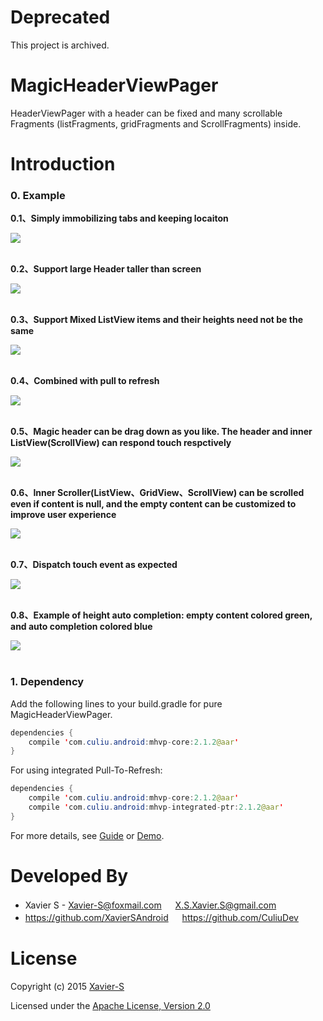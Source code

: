 # Deprecated
This project is archived.

# MagicHeaderViewPager
HeaderViewPager with a header can be fixed and many scrollable Fragments (listFragments, gridFragments and ScrollFragments) inside.

# Introduction
### 0. Example
**0.1、Simply immobilizing tabs and keeping locaiton**

![](https://raw.githubusercontent.com/XavierSAndroid/MagicHeaderViewPager/master/pics/1.gif)
<br>
<br>

**0.2、Support large Header taller than screen**

![](https://raw.githubusercontent.com/XavierSAndroid/MagicHeaderViewPager/master/pics/2.gif)
<br>
<br>

**0.3、Support Mixed ListView items and their heights need not be the same**

![](https://raw.githubusercontent.com/XavierSAndroid/MagicHeaderViewPager/master/pics/3.gif)
<br>
<br>

**0.4、Combined with pull to refresh**

![](https://raw.githubusercontent.com/XavierSAndroid/MagicHeaderViewPager/master/pics/4.gif)
<br>
<br>

**0.5、Magic header can be drag down as you like. The header and inner ListView(ScrollView) can respond touch respctively**

![](https://raw.githubusercontent.com/XavierSAndroid/MagicHeaderViewPager/master/pics/5.gif)
<br>
<br>

**0.6、Inner Scroller(ListView、GridView、ScrollView) can be scrolled even if content is null, and the empty content can be customized to improve user experience**

![](https://raw.githubusercontent.com/XavierSAndroid/MagicHeaderViewPager/master/pics/6.gif)
<br>
<br>

**0.7、Dispatch touch event as expected**

![](https://raw.githubusercontent.com/XavierSAndroid/MagicHeaderViewPager/master/pics/7.gif)
<br>
<br>

**0.8、Example of height auto completion: empty content colored green, and auto completion colored blue**

![](https://raw.githubusercontent.com/XavierSAndroid/MagicHeaderViewPager/master/pics/8.gif)
<br>
<br>

### 1. Dependency

Add the following lines to your build.gradle for pure MagicHeaderViewPager.
```Java
dependencies {
    compile 'com.culiu.android:mhvp-core:2.1.2@aar'
}
```

For using integrated Pull-To-Refresh:
```Java
dependencies {
    compile 'com.culiu.android:mhvp-core:2.1.2@aar'
    compile 'com.culiu.android:mhvp-integrated-ptr:2.1.2@aar'
}
```

For more details, see [Guide](https://github.com/XavierSAndroid/MagicHeaderViewPager/tree/master/doc) or [Demo](https://github.com/XavierSAndroid/MagicHeaderViewPager/tree/master/demo).

# Developed By

* Xavier S - <Xavier-S@foxmail.com> 　 <X.S.Xavier.S@gmail.com>
* https://github.com/XavierSAndroid 　 https://github.com/CuliuDev

# License

Copyright (c) 2015 [Xavier-S](mailto:X.S.Xavier.S@gmail.com)

Licensed under the [Apache License, Version 2.0](http://www.apache.org/licenses/LICENSE-2.0.html)
